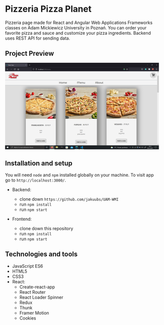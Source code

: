# Pizzeria Pizza Planet

Pizzeria page made for React and Angular Web Applications Frameworks classes on Adam Mickiewicz University in Poznań.
You can order your favorite pizza and sauce and customize your pizza ingredients. Backend uses REST API for sending data.

## Project Preview

![Pizza Planet](/pizza-planet.png?raw=true "Pizzeria")

## Installation and setup

You will need `node` and `npm` installed globally on your machine. To visit app go to `http://localhost:3000/`.

- Backend:
  - clone down `https://github.com/jakuubs/UAM-WMI`
  - run `npm install`
  - run `npm start`

- Frontend:
  - clone down this repository
  - run `npm install`
  - run `npm start`

## Technologies and tools

- JavaScript ES6
- HTML5
- CSS3
- React:
  - Create-react-app
  - React Router
  - React Loader Spinner
  - Redux
  - Thunk
  - Framer Motion
  - Cookies
